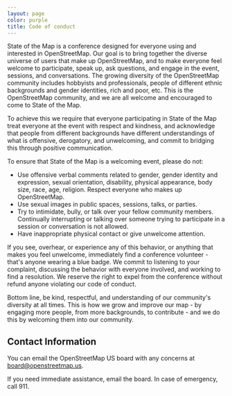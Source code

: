 ```yaml
---
layout: page
color: purple
title: Code of conduct
---
```


State of the Map is a conference designed for everyone using and interested in OpenStreetMap. Our goal is to bring together the diverse universe of users that make up OpenStreetMap, and to make everyone feel welcome to participate, speak up, ask questions, and engage in the event, sessions, and conversations. The growing diversity of the OpenStreetMap community includes hobbyists and professionals, people of different ethnic backgrounds and gender identities, rich and poor, etc. This is the OpenStreetMap community, and we are all welcome and encouraged to come to State of the Map.

To achieve this we require that everyone participating in State of the Map treat everyone at the event with respect and kindness, and acknowledge that people from different backgrounds have different understandings of what is offensive, derogatory, and unwelcoming, and commit to bridging this through positive communication.

To ensure that State of the Map is a welcoming event, please do not:

-  Use offensive verbal comments related to gender, gender identity and expression, sexual orientation, disability, physical appearance, body size, race, age, religion. Respect everyone who makes up OpenStreetMap.
- Use sexual images in public spaces, sessions, talks, or parties.
- Try to intimidate, bully, or talk over your fellow community members. Continually interrupting or talking over someone trying to participate in a session or conversation is not allowed.
- Have inappropriate physical contact or give unwelcome attention.


If you see, overhear, or experience any of this behavior, or anything that makes you feel unwelcome, immediately find a conference volunteer - that's anyone wearing a blue badge. We commit to listening to your complaint, discussing the behavior with everyone involved, and working to find a resolution. We reserve the right to expel from the conference without refund anyone violating our code of conduct.

Bottom line, be kind, respectful, and understanding of our community's diversity at all times. This is how we grow and improve our map - by engaging more people, from more backgrounds, to contribute - and we do this by welcoming them into our community.

## Contact Information

You can email the OpenStreetMap US board with any concerns at [board@openstreetmap.us](mailto:board@openstreetmap.us).

If you need immediate assistance, email the board. In case of emergency, call 911.
